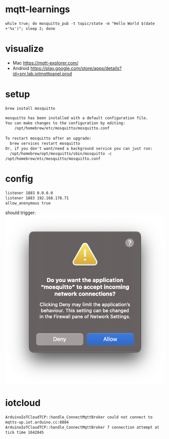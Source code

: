 # mqtt-learnings


```
while true; do mosquitto_pub -t topic/state -m "Hello World $(date +'%s')"; sleep 2; done
```

# visualize

* Mac https://mqtt-explorer.com/
* Android https://play.google.com/store/apps/details?id=snr.lab.iotmqttpanel.prod

# setup
```
brew install mosquitto
```

```
mosquitto has been installed with a default configuration file.
You can make changes to the configuration by editing:
    /opt/homebrew/etc/mosquitto/mosquitto.conf

To restart mosquitto after an upgrade:
  brew services restart mosquitto
Or, if you don't want/need a background service you can just run:
  /opt/homebrew/opt/mosquitto/sbin/mosquitto -c /opt/homebrew/etc/mosquitto/mosquitto.conf
```


# config

```
listener 1883 0.0.0.0
listener 1883 192.168.178.71
allow_anonymous true
```


should trigger:
<img src="assets/firewall_mac.png"/>


# iotcloud

```
ArduinoIoTCloudTCP::handle_ConnectMqttBroker could not connect to mqtts-up.iot.arduino.cc:8884
ArduinoIoTCloudTCP::handle_ConnectMqttBroker 7 connection attempt at tick time 1642045
```
